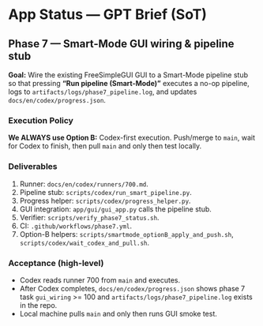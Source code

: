 # App Status — GPT Brief (SoT)

## Phase 7 — Smart-Mode GUI wiring & pipeline stub
**Goal:** Wire the existing FreeSimpleGUI GUI to a Smart-Mode pipeline stub so that pressing **“Run pipeline (Smart-Mode)”** executes a no-op pipeline, logs to `artifacts/logs/phase7_pipeline.log`, and updates `docs/en/codex/progress.json`.

### Execution Policy
**We ALWAYS use Option B:** Codex-first execution. Push/merge to `main`, wait for Codex to finish, then pull `main` and only then test locally.

### Deliverables
1. Runner: `docs/en/codex/runners/700.md`.
2. Pipeline stub: `scripts/codex/run_smart_pipeline.py`.
3. Progress helper: `scripts/codex/progress_helper.py`.
4. GUI integration: `app/gui/gui_app.py` calls the pipeline stub.
5. Verifier: `scripts/verify_phase7_status.sh`.
6. CI: `.github/workflows/phase7.yml`.
7. Option-B helpers: `scripts/smartmode_optionB_apply_and_push.sh`, `scripts/codex/wait_codex_and_pull.sh`.

### Acceptance (high-level)
- Codex reads runner 700 from `main` and executes.
- After Codex completes, `docs/en/codex/progress.json` shows phase 7 task `gui_wiring` >= 100 and `artifacts/logs/phase7_pipeline.log` exists in the repo.
- Local machine pulls `main` and only then runs GUI smoke test.
